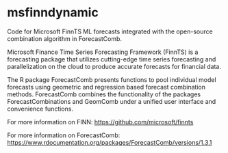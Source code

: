 # msfinndynamic

Code for Microsoft FinnTS ML forecasts integrated with the open-source combination algorithm in ForecastComb. 

Microsoft Finance Time Series Forecasting Framework (FinnTS) is a forecasting package that utilizes cutting-edge time series forecasting and parallelization on the cloud to produce accurate forecasts for financial data. 

The R package ForecastComb presents functions to pool individual model forecasts using geometric and regression based forecast combination methods. ForecastComb combines the functionality of the packages ForecastCombinations and GeomComb under a unified user interface and convenience functions.

For more information on FINN: https://github.com/microsoft/finnts

For more information on ForecastComb: https://www.rdocumentation.org/packages/ForecastComb/versions/1.3.1
